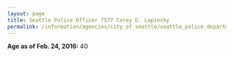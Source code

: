 ```yaml
---
layout: page
title: Seattle Police Officer 7577 Corey D. Lapinsky
permalink: /information/agencies/city_of_seattle/seattle_police_department/copbook/7577/
---
```


**Age as of Feb. 24, 2016:** 40
